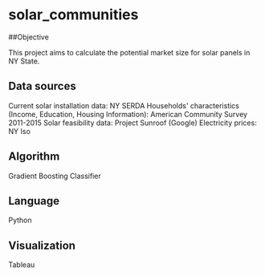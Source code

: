 # solar_communities

##Objective

This project aims to calculate the potential market size for solar panels in NY State.

## Data sources

Current solar installation data: NY SERDA
Households' characteristics (Income, Education, Housing Information): American Community Survey 2011-2015
Solar feasibility data: Project Sunroof (Google)
Electricity prices: NY Iso

## Algorithm

Gradient Boosting Classifier

## Language

Python

## Visualization

Tableau
